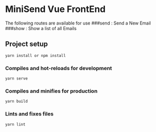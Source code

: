 # MiniSend Vue FrontEnd
The following routes are available for use
###send : Send a New Email 
###show : Show a list of all Emails

## Project setup
```
yarn install or npm install
```

### Compiles and hot-reloads for development
```
yarn serve
```

### Compiles and minifies for production
```
yarn build
```

### Lints and fixes files
```
yarn lint
```
